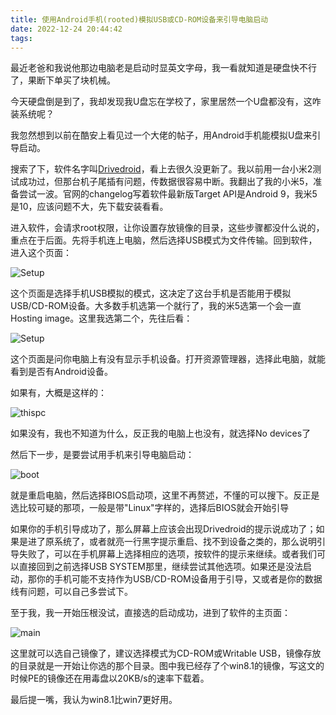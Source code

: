 ```yaml
---
title: 使用Android手机(rooted)模拟USB或CD-ROM设备来引导电脑启动
date: 2022-12-24 20:44:42
tags:
---
```


最近老爸和我说他那边电脑老是启动时显英文字母，我一看就知道是硬盘快不行了，果断下单买了块机械。

今天硬盘倒是到了，我却发现我U盘忘在学校了，家里居然一个U盘都没有，这咋装系统呢？

我忽然想到以前在酷安上看见过一个大佬的帖子，用Android手机能模拟U盘来引导启动。

搜索了下，软件名字叫[Drivedroid](https://www.drivedroid.io/)，看上去很久没更新了。我以前用一台小米2测试成功过，但那台机子尾插有问题，传数据很容易中断。我翻出了我的小米5，准备尝试一波。官网的changelog写着软件最新版Target API是Android 9，我米5是10，应该问题不大，先下载安装看看。

进入软件，会请求root权限，让你设置存放镜像的目录，这些步骤都没什么说的，重点在于后面。先将手机连上电脑，然后选择USB模式为文件传输。回到软件，进入这个页面：

![Setup](https://testingcf.jsdelivr.net/gh/hexrotor/hexrotor.github.io/images/post_imgs/drivedroid_setup.jpg)

这个页面是选择手机USB模拟的模式，这决定了这台手机是否能用于模拟USB/CD-ROM设备。大多数手机选第一个就行了，我的米5选第一个会一直Hosting image。这里我选第二个，先往后看：

![Setup](https://testingcf.jsdelivr.net/gh/hexrotor/hexrotor.github.io/images/post_imgs/drivedroid_setup2.jpg)

这个页面是问你电脑上有没有显示手机设备。打开资源管理器，选择此电脑，就能看到是否有Android设备。

如果有，大概是这样的：

![thispc](https://testingcf.jsdelivr.net/gh/hexrotor/hexrotor.github.io/images/post_imgs/thispc.jpg)

如果没有，我也不知道为什么，反正我的电脑上也没有，就选择No devices了

然后下一步，是要尝试用手机来引导电脑启动：

![boot](https://testingcf.jsdelivr.net/gh/hexrotor/hexrotor.github.io/images/post_imgs/drivedroid_setup3.jpg)

就是重启电脑，然后选择BIOS启动项，这里不再赘述，不懂的可以搜下。反正是选比较可疑的那项，一般是带"Linux"字样的，选择后BIOS就会开始引导

如果你的手机引导成功了，那么屏幕上应该会出现Drivedroid的提示说成功了；如果是进了原系统了，或者就亮一行黑字提示重启、找不到设备之类的，那么说明引导失败了，可以在手机屏幕上选择相应的选项，按软件的提示来继续。或者我们可以直接回到之前选择USB SYSTEM那里，继续尝试其他选项。如果还是没法启动，那你的手机可能不支持作为USB/CD-ROM设备用于引导，又或者是你的数据线有问题，可以自己多尝试下。

至于我，我一开始压根没试，直接选的启动成功，进到了软件的主页面：

![main](https://testingcf.jsdelivr.net/gh/hexrotor/hexrotor.github.io/images/post_imgs/drivedroid_main.jpg)

这里就可以选自己镜像了，建议选择模式为CD-ROM或Writable USB，镜像存放的目录就是一开始让你选的那个目录。图中我已经存了个win8.1的镜像，写这文的时候PE的镜像还在用毒盘以20KB/s的速率下载着。

最后提一嘴，我认为win8.1比win7更好用。